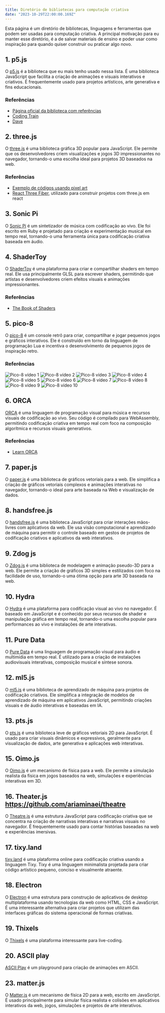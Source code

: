 ```yaml
---
title: Diretório de bibliotecas para computação criativa
date: "2023-10-29T22:00:00.169Z"
---
```


Esta página é um diretório de bibliotecas, linguagens e ferramentas que podem ser usadas para computação criativa. A principal motivação para eu manter esse diretório, é a de salvar materiais de ensino e poder usar como inspiração para quando quiser construir ou praticar algo novo.

## 1. p5.js

O [p5.js](https://p5js.org/) é a biblioteca que eu mais tenho usado nessa lista. É uma biblioteca JavaScript que facilita a criação de animações e visuais interativos e criativos. É frequentemente usado para projetos artísticos, arte generativa e fins educacionais.

### Referências
- [Página oficial da biblioteca com referências](https://p5js.org/reference/)
- [Coding Train](https://thecodingtrain.com/challenges)
- [Dave](https://www.youtube.com/watch?v=X_ocxmXeczk)

## 2. three.js 

O [three.js](https://threejs.org/) é uma biblioteca gráfica 3D popular para JavaScript. Ele permite que os desenvolvedores criem visualizações e jogos 3D impressionantes no navegador, tornando-o uma escolha ideal para projetos 3D baseados na web.

### Referências
- [Exemplo de códigos usando pixel art](https://threejs.org/examples/?q=pixel)
- [React Three Fiber](https://github.com/pmndrs/react-three-fiber), utilizado para construir projetos com three.js em react

## 3. Sonic Pi

O [Sonic Pi](https://sonic-pi.net/) é um sintetizador de música com codificação ao vivo. Ele foi escrito em Ruby e projetado para criação e experimentação musical em tempo real, tornando-o uma ferramenta única para codificação criativa baseada em áudio.

## 4. ShaderToy

O [ShaderToy](https://www.shadertoy.com/) é uma plataforma para criar e compartilhar shaders em tempo real. Ele usa principalmente GLSL para escrever shaders, permitindo que artistas e desenvolvedores criem efeitos visuais e animações impressionantes.

### Referências
- [The Book of Shaders](https://thebookofshaders.com/)

## 5. pico-8

O [pico-8](https://www.lexaloffle.com/pico-8.php ) é um console retrô para criar, compartilhar e jogar pequenos jogos e gráficos interativos. Ele é construído em torno da linguagem de programação Lua e incentiva o desenvolvimento de pequenos jogos de inspiração retro.

### Referências
![Pico-8 vídeo 1](/images/pico8/pico8-1.gif)
![Pico-8 vídeo 2](/images/pico8/pico8-2.gif)
![Pico-8 vídeo 3](/images/pico8/pico8-3.gif)
![Pico-8 vídeo 4](/images/pico8/pico8-4.gif)
![Pico-8 vídeo 5](/images/pico8/pico8-5.gif)
![Pico-8 vídeo 6](/images/pico8/pico8-6.gif)
![Pico-8 vídeo 7](/images/pico8/pico8-7.gif)
![Pico-8 vídeo 8](/images/pico8/pico8-8.gif)
![Pico-8 vídeo 9](/images/pico8/pico8-9.gif)
![Pico-8 vídeo 10](/images/pico8/pico8-10.gif)

## 6. ORCA

[ORCA](https://hundredrabbits.github.io/Orca/) é uma linguagem de programação visual para música e recursos visuais de codificação ao vivo. Seu código é compilado para WebAssembly, permitindo codificação criativa em tempo real com foco na composição algorítmica e recursos visuais generativos.

### Referências
- [Learn ORCA](https://metasyn.srht.site/learn-orca/)

## 7. paper.js

O [paper.js](http://paperjs.org/) é uma biblioteca de gráficos vetoriais para a web. Ele simplifica a criação de gráficos vetoriais complexos e animações interativas no navegador, tornando-o ideal para arte baseada na Web e visualização de dados.

## 8. handsfree.js

O [handsfree.js](https://handsfreejs.netlify.app/) é uma biblioteca JavaScript para criar interações mãos-livres com aplicativos da web. Ele usa visão computacional e aprendizado de máquina para permitir o controle baseado em gestos de projetos de codificação criativos e aplicativos da web interativos.

## 9. Zdog js

O [Zdog.js](https://zzz.dog/) é uma biblioteca de modelagem e animação pseudo-3D para a web. Ele permite a criação de gráficos 3D simples e estilizados com foco na facilidade de uso, tornando-o uma ótima opção para arte 3D baseada na web.

## 10. Hydra

O [Hydra](https://hydra.ojack.xyz/) é uma plataforma para codificação visual ao vivo no navegador. É baseado em JavaScript e é conhecido por seus recursos de shader e manipulação gráfica em tempo real, tornando-o uma escolha popular para performances ao vivo e instalações de arte interativas.

## 11. Pure Data

O [Pure Data](https://puredata.info/) é uma linguagem de programação visual para áudio e multimídia em tempo real. É utilizado para a criação de instalações audiovisuais interativas, composição musical e síntese sonora.

## 12. ml5.js

O [ml5.js](https://ml5js.org/) é uma biblioteca de aprendizado de máquina para projetos de codificação criativos. Ele simplifica a integração de modelos de aprendizado de máquina em aplicativos JavaScript, permitindo criações visuais e de áudio interativas e baseadas em IA.

## 13. pts.js

O [pts.js](https://ptsjs.org/) é uma biblioteca leve de gráficos vetoriais 2D para JavaScript. É usado para criar visuais dinâmicos e expressivos, geralmente para visualização de dados, arte generativa e aplicações web interativas.

## 15. Oimo.js

O [Oimo.js](https://github.com/lo-th/Oimo.js/) é um mecanismo de física para a web. Ele permite a simulação realista da física em jogos baseados na web, simulações e experiências interativas em 3D.

## 16. Theater.js https://github.com/ariaminaei/theatre

O [Theatre.js](https://github.com/theatre-js/theatre) é uma estrutura JavaScript para codificação criativa que se concentra na criação de narrativas interativas e narrativas visuais no navegador. É frequentemente usado para contar histórias baseadas na web e experiências imersivas.

## 17. tixy.land

[tixy.land](https://tixy.land/) é uma plataforma online para codificação criativa usando a linguagem Tixy. Tixy é uma linguagem minimalista projetada para criar código artístico pequeno, conciso e visualmente atraente.

## 18. Electron

O [Electron](https://www.electronjs.org/) é uma estrutura para construção de aplicativos de desktop multiplataforma usando tecnologias da web como HTML, CSS e JavaScript. É uma interessante alternativa para criar projetos que utilizam das interfaces gráficas do sistema operacional de formas criativas.

## 19. Thixels

O [Thixels](https://thixels.live/) é uma plataforma interessante para live-coding.

## 20. ASCII play

[ASCII Play](https://play.ertdfgcvb.xyz/#/) é um playground para criação de animações em ASCII.

## 23. matter.js

O [Matter.js](https://brm.io/matter-js/) é um mecanismo de física 2D para a web, escrito em JavaScript. É usado principalmente para simular física realista e colisões em aplicativos interativos da web, jogos, simulações e projetos de arte interativos.
